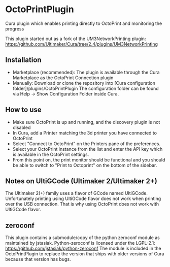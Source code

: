 # OctoPrintPlugin
Cura plugin which enables printing directly to OctoPrint and monitoring the progress

This plugin started out as a fork of the UM3NetworkPrinting plugin:
https://github.com/Ultimaker/Cura/tree/2.4/plugins/UM3NetworkPrinting

Installation
----
* Marketplace (recommended):
  The plugin is available through the Cura Marketplace as the OctoPrint Connection plugin
* Manually:
  Download or clone the repository into [Cura configuration folder]/plugins/OctoPrintPlugin
  The configuration folder can be found via Help -> Show Configuration Folder inside Cura.


How to use
----
- Make sure OctoPrint is up and running, and the discovery plugin is not disabled
- In Cura, add a Printer matching the 3d printer you have connected to OctoPrint
- Select "Connect to OctoPrint" on the Printers pane of the preferences.
- Select your OctoPrint instance from the list and enter the API key which is
  available in the OctoPrint settings.
- From this point on, the print monitor should be functional and you should be
  able to switch to "Print to Octoprint" on the bottom of the sidebar.

Notes on UltiGCode (Ultimaker 2/Ultimaker 2+)
----
The Ultimaker 2(+) family uses a flavor of GCode named UltiGCode. Unfortunately printing
using UltiGCode flavor does not work when printing over the USB connection. That is why
using OctoPrint does not work with UltiGCode flavor.

zeroconf
----
This plugin contains a submodule/copy of the python zeroconf module as maintained by
jstasiak.
Python-zeroconf is licensed under the LGPL-2.1:
https://github.com/jstasiak/python-zeroconf
The module is included in the OctoPrintPlugin to replace the version that ships with
older versions of Cura because that version has bugs.
